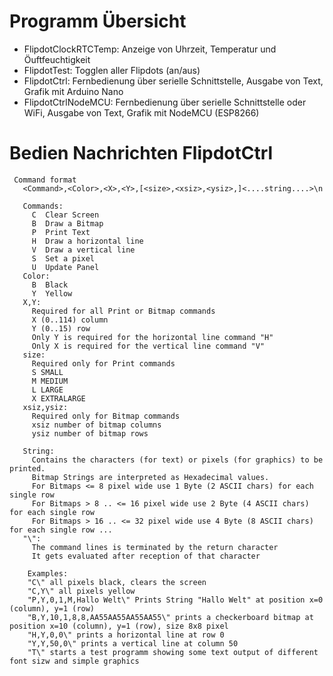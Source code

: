 # Programm Übersicht

* FlipdotClockRTCTemp: Anzeige von Uhrzeit, Temperatur und Öuftfeuchtigkeit
* FlipdotTest: Togglen aller Flipdots (an/aus)
* FlipdotCtrl: Fernbedienung über serielle Schnittstelle, Ausgabe von Text, Grafik mit Arduino Nano
* FlipdotCtrlNodeMCU: Fernbedienung über serielle Schnittstelle oder WiFi, Ausgabe von Text, Grafik mit NodeMCU (ESP8266)

# Bedien Nachrichten FlipdotCtrl

```
 Command format
   <Command>,<Color>,<X>,<Y>,[<size>,<xsiz>,<ysiz>,]<....string....>\n

   Commands:
     C  Clear Screen
     B  Draw a Bitmap
     P  Print Text
     H  Draw a horizontal line
     V  Draw a vertical line
     S  Set a pixel
     U  Update Panel
   Color:
     B  Black
     Y  Yellow
   X,Y:
     Required for all Print or Bitmap commands
     X (0..114) column
     Y (0..15) row
     Only Y is required for the horizontal line command "H"
     Only X is required for the vertical line command "V"
   size:
     Required only for Print commands
     S SMALL
     M MEDIUM
     L LARGE
     X EXTRALARGE
   xsiz,ysiz:
     Required only for Bitmap commands
     xsiz number of bitmap columns
     ysiz number of bitmap rows
     
   String:
     Contains the characters (for text) or pixels (for graphics) to be printed.
     Bitmap Strings are interpreted as Hexadecimal values.
     For Bitmaps <= 8 pixel wide use 1 Byte (2 ASCII chars) for each single row  
     For Bitmaps > 8 .. <= 16 pixel wide use 2 Byte (4 ASCII chars) for each single row  
     For Bitmaps > 16 .. <= 32 pixel wide use 4 Byte (8 ASCII chars) for each single row ...
   "\":
     The command lines is terminated by the return character
     It gets evaluated after reception of that character
  
    Examples:
    "C\" all pixels black, clears the screen
    "C,Y\" all pixels yellow
    "P,Y,0,1,M,Hallo Welt\" Prints String "Hallo Welt" at position x=0 (column), y=1 (row)
    "B,Y,10,1,8,8,AA55AA55AA55AA55\" prints a checkerboard bitmap at position x=10 (column), y=1 (row), size 8x8 pixel
    "H,Y,0,0\" prints a horizontal line at row 0
    "Y,Y,50,0\" prints a vertical line at column 50
    "T\" starts a test programm showing some text output of different font sizw and simple graphics
  ```  
